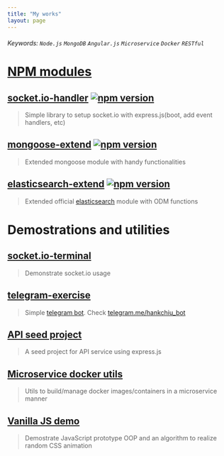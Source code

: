 ```yaml
---
title: "My works"
layout: page
---
```


###### Keywords: `Node.js` `MongoDB` `Angular.js` `Microservice` `Docker` `RESTful`

# [NPM modules](https://www.npmjs.com/~hankchiu)

## [socket.io-handler](https://github.com/hankchiutw/socket.io-handler) [![npm version](https://badge.fury.io/js/socket.io-handler.svg)](https://badge.fury.io/js/socket.io-handler)
> Simple library to setup socket.io with express.js(boot, add event handlers, etc)

## [mongoose-extend](https://github.com/hankchiutw/mongoose-extend) [![npm version](https://badge.fury.io/js/mongoose-extend.svg)](https://badge.fury.io/js/mongoose-extend)
> Extended mongoose module with handy functionalities

## [elasticsearch-extend](https://github.com/hankchiutw/elasticsearch-extend) [![npm version](https://badge.fury.io/js/elasticsearch-extend.svg)](https://badge.fury.io/js/elasticsearch-extend)
> Extended official [elasticsearch](https://www.npmjs.com/package/elasticsearch) module with ODM functions

# Demostrations and utilities

## [socket.io-terminal](https://github.com/hankchiutw/socket.io-terminal)
> Demonstrate socket.io usage

## [telegram-exercise](https://github.com/hankchiutw/telegram-exercise)
> Simple [telegram bot](https://core.telegram.org/bots). Check [telegram.me/hankchiu_bot](http://telegram.me/hankchiu_bot)

## [API seed project](https://github.com/hankchiutw/api-seed)
> A seed project for API service using express.js

## [Microservice docker utils](https://github.com/hankchiutw/microservice-docker-utils)
> Utils to build/manage docker images/containers in a microservice manner

## [Vanilla JS demo](https://github.com/hankchiutw/vanillajs-demo)
> Demostrate JavaScript prototype OOP and an algorithm to realize random CSS animation
